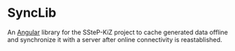 # SyncLib

An [Angular](https://github.com/angular/angular) library for the SSteP-KiZ project to cache generated data offline and synchronize it with a server after online connectivity is reastablished.

